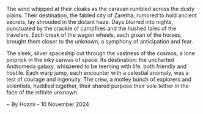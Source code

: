 
The wind whipped at their cloaks as the caravan rumbled across the dusty plains. Their destination, the fabled city of Zaretha, rumored to hold ancient secrets, lay shrouded in the distant haze. Days blurred into nights, punctuated by the crackle of campfires and the hushed tales of the travelers. Each creak of the wagon wheels, each groan of the horses, brought them closer to the unknown, a symphony of anticipation and fear. 

The sleek, silver spaceship cut through the vastness of the cosmos, a lone pinprick in the inky canvas of space. Its destination: the uncharted Andromeda galaxy, whispered to be teeming with life, both friendly and hostile. Each warp jump, each encounter with a celestial anomaly, was a test of courage and ingenuity. The crew, a motley bunch of explorers and scientists, huddled together, their shared purpose their sole tether in the face of the infinite unknown. 

~ By Hozmi - 10 November 2024
